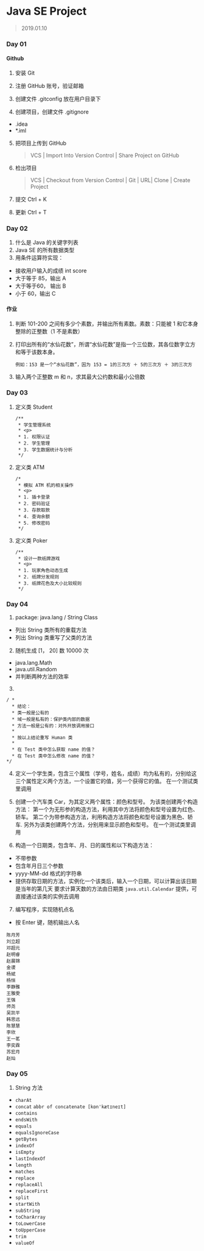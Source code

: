 # Java SE Project

> 2019.01.10

### Day 01 

#### Github

1. 安装 Git

2. 注册 GitHub 账号，验证邮箱

3. 创建文件 .gitconfig 放在用户目录下

4. 创建项目，创建文件 .gitignore
- .idea
- *.iml

5. 把项目上传到 GitHub

   > VCS | Import Into Version Control | Share Project on GitHub

5. 检出项目

   > VCS | Checkout from Version Control | Git | URL| Clone | Create Project

6. 提交 Ctrl + K

7. 更新 Ctrl + T


### Day 02

1. 什么是 Java 的关键字列表
2. Java SE 的所有数据类型
3. 用条件运算符实现：
- 接收用户输入的成绩 int score
- 大于等于 85，输出 A
- 大于等于60， 输出 B
- 小于 60，输出 C

#### 作业
1. 判断 101-200 之间有多少个素数，并输出所有素数。素数：只能被 1 和它本身整除的正整数（1 不是素数）
2. 打印出所有的“水仙花数”，所谓“水仙花数”是指一个三位数，其各位数字立方和等于该数本身。

    ```
    例如：153 是一个“水仙花数”，因为 153 = 1的三次方 ＋ 5的三次方 ＋ 3的三次方
    ```

3. 输入两个正整数 m 和 n，求其最大公约数和最小公倍数


### Day 03

1. 定义类 Student

    ```
    /**
     * 学生管理系统
     * <p>
     * 1. 权限认证
     * 2. 学生管理
     * 3. 学生数据统计与分析
     */
    ```

2. 定义类 ATM

    ```
    /*
     * 模拟 ATM 机的相关操作
     * <p>
     * 1. 插卡登录
     * 2. 密码验证
     * 3. 存款取款
     * 4. 查询余额
     * 5. 修改密码
     */
    ```

3. 定义类 Poker

    ```
    /**
     * 设计一款纸牌游戏
     * <p>
     * 1. 玩家角色动态生成
     * 2. 纸牌分发规则
     * 3. 纸牌花色及大小比较规则
     */
    ```   
    
    
### Day 04

1. package: java.lang / String Class
- 列出 String 类所有的重载方法
- 列出 String 类重写了父类的方法    

2. 随机生成 [1， 20] 数 10000 次
- java.lang.Math
- java.util.Random
- 并判断两种方法的效率

3. 

```
/ * 
  * 结论：
  * 类一般是公有的
  * 域一般是私有的：保护类内部的数据
  * 方法一般是公有的：对外开放调用接口
  * 
  * 按以上结论重写 Human 类
  * 
  * 在 Test 类中怎么获取 name 的值？
  * 在 Test 类中怎么修改 name 的值？
*/    
```

4. 定义一个学生类，包含三个属性（学号，姓名，成绩）均为私有的，分别给这三个属性定义两个方法，一个设置它的值，另一个获得它的值。
   在一个测试类里调用

5. 创建一个汽车类 Car，为其定义两个属性：颜色和型号。
   为该类创建两个构造方法： 第一个为无形参的构造方法，利用其中方法将颜色和型号设置为红色、轿车。
   第二个为带参构造方法，利用构造方法将颜色和型号设置为黑色、轿车.
   另外为该类创建两个方法，分别用来显示颜色和型号。
   在一个测试类里调用

6. 构造一个日期类，包含年、月、日的属性和以下构造方法：   
- 不带参数
- 包含年月日三个参数
- yyyy-MM-dd 格式的字符串
- 提供存取日期的方法，实例化一个该类后，输入一个日期，可以计算出该日期是当年的第几天
  要求计算天数的方法由日期类 `java.util.Calendar` 提供，可直接通过该类的实例去调用
  
7. 编写程序，实现随机点名
- 按 Enter 键，随机输出人名  

```
陈月芳
刘立超
邓超元
赵明睿
赵晨锦
金谡
杨斌
杨恒
李静雅
王雅雯
王强
师尧
吴凯平
韩思远
陈慧慧
李欣
王一茗
李奕霖
苏宏月
赵灿
```

### Day 05

1. String 方法
- `charAt`
- `concat` `abbr of concatenate [kɒn'kætɪneɪt]`
- `contains`
- `endsWith`
- `equals`
- `equalsIgnoreCase`
- `getBytes`
- `indexOf`
- `isEmpty`
- `lastIndexOf`
- `length`
- `matches`
- `replace`
- `replaceAll`
- `replaceFirst`
- `split`
- `startWith`
- `subString`
- `toCharArray`
- `toLowerCase`
- `toUpperCase`
- `trim`
- `valueOf`
   
  
